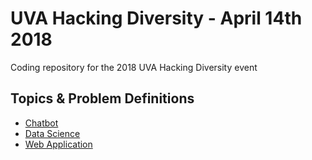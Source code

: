# UVA Hacking Diversity - April 14th 2018

Coding repository for the 2018 UVA Hacking Diversity event

## Topics & Problem Definitions

* [Chatbot](./chatbot/README.md)
* [Data Science](./datascience/README.md)
* [Web Application](./webapp/README.md)
